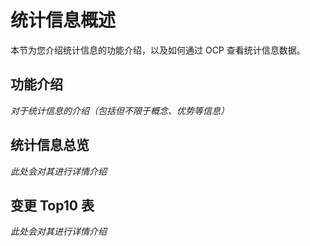# 统计信息概述

本节为您介绍统计信息的功能介绍，以及如何通过 OCP 查看统计信息数据。

## 功能介绍

*对于统计信息的介绍（包括但不限于概念、优势等信息）*

## 统计信息总览

*此处会对其进行详情介绍*

## 变更 Top10 表

*此处会对其进行详情介绍*